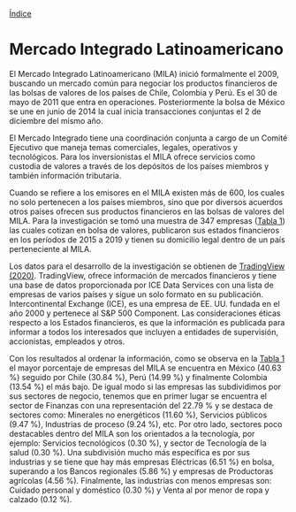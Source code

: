 [Índice](../README.md#índice)

# Mercado Integrado Latinoamericano

El Mercado Integrado Latinoamericano (MILA) inició formalmente el 2009, buscando
un mercado común para negociar los productos financieros de las bolsas de valores de los
países de Chile, Colombia y Perú. Es el 30 de mayo de 2011 que entra en operaciones.
Posteriormente la bolsa de México se une en junio de 2014 la cual inicia transacciones
conjuntas el 2 de diciembre del mismo año.

El Mercado Integrado tiene una coordinación conjunta a cargo de un Comité Ejecutivo
que maneja temas comerciales, legales, operativos y tecnológicos. Para los inversionistas
el MILA ofrece servicios como custodia de valores a través de los depósitos de los países
miembros y también información tributaria.

Cuando se refiere a los emisores en el MILA existen más de 600, los cuales no solo
pertenecen a los países miembros, sino que por diversos acuerdos otros países ofrecen sus
productos financieros en las bolsas de valores del MILA. Para la investigación se tomó
una muestra de 347 empresas ([Tabla 1](../anexos#tabla-1)) las cuales cotizan en bolsa de valores, publicaron
sus estados financieros en los períodos de 2015 a 2019 y tienen su domicilio legal dentro
de un país perteneciente al MILA.

Los datos para el desarrollo de la investigación se obtienen de [TradingView (2020)](../referencias#tview2020).
TradingView, ofrece información de mercados financieros y tiene una base de datos
proporcionada por ICE Data Services con una lista de empresas de varios países y sigue
un solo formato en su publicación. Intercontinental Exchange (ICE), es una empresa de
EE. UU. fundada en el año 2000 y pertenece al S&P 500 Component. Las consideraciones
éticas respecto a los Estados financieros, es que la información es publicada para informar
a todos los interesados que incluyen a entidades de supervisión, accionistas, empleados y
otros.

Con los resultados al ordenar la información, como se observa en la [Tabla 1](../anexos#tabla-1) el mayor
porcentaje de empresas del MILA se encuentra en México (40.63 %) seguido por Chile
(30.84 %), Perú (14.99 %) y finalmente Colombia (13.54 %) el más bajo. De igual modo si
las empresas las subdividimos por sus sectores de negocio, tenemos que en primer lugar se
encuentra el sector de Finanzas con una representación del 22.79 % y se destaca de sectores
como: Minerales no energéticos (11.60 %), Servicios públicos (9.47 %), Industrias de proceso
(9.24 %), etc. Por otro lado, sectores poco destacables dentro del MILA son los orientados
a la tecnología, por ejemplo: Servicios tecnológicos (0.30 %), y sector de Tecnología de
la salud (0.30 %). Una subdivisión mucho más específica es por sus industrias y se tiene
que hay más empresas Eléctricas (6.51 %) en bolsa, superando a los Bancos regionales
(5.86 %) y empresas de Productoras agrícolas (4.56 %). Finalmente, las industrias con
menos empresas son: Cuidado personal y doméstico (0.30 %) y Venta al por menor de
ropa y calzado (0.12 %).